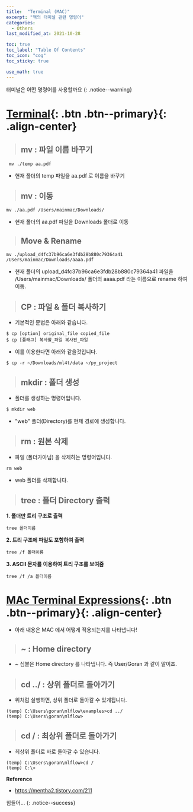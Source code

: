 ```yaml
---
title:  "Terminal (MAC)"
excerpt: "맥의 터미널 관련 명령어"
categories:
  - Others
last_modified_at: 2021-10-28

toc: true
toc_label: "Table Of Contents"
toc_icon: "cog"
toc_sticky: true

use_math: true
---
```


 터미널은 어떤 명령어를 사용할까요
{: .notice--warning}

# [Terminal](#link){: .btn .btn--primary}{: .align-center}

> ## mv : 파일 이름 바꾸기

```
 mv ./temp aa.pdf
```

- 현재 폴더의 temp 파일을 aa.pdf 로 이름을 바꾸기 

> ## mv : 이동 

```
mv ./aa.pdf /Users/mainmac/Downloads/
```

- 현재 폴더의 aa.pdf 파일을 Downloads 폴더로 이동

> ## Move & Rename

```
mv ./upload_d4fc37b96ca6e3fdb28b880c79364a41 /Users/mainmac/Downloads/aaaa.pdf
```

- 현재 폴더의 upload_d4fc37b96ca6e3fdb28b880c79364a41 파일을 /Users/mainmac/Downloads/ 폴더의 aaaa.pdf 라는 이름으로 rename 하여 이동.

> ## CP : 파일 & 폴더 복사하기 

- 기본적인 문법은 아래와 같습니다.

```
$ cp [option] original_file copied_file
$ cp [플래그] 복사할_파일 복사된_파일
```

- 이를 이용한다면 아래와 같을것입니다.

```
$ cp -r ~/Downloads/ml4t/data ~/py_project
```

> ## mkdir : 폴더 생성

- 폴더를 생성하는 명령어입니다.

```
$ mkdir web
```

- "web" 폴더(Directory)를 현제 경로에 생성합니다.

> ## rm : 원본 삭제 

- 파일 (폴더가아님) 을 삭제하는 명령어입니다.

```
rm web
```

- web 폴더를 삭제합니다.

> ## tree : 폴더 Directory 출력 

**1. 폴더만 트리 구조로 출력**

```
tree 폴더이름
```

**2. 트리 구조에 파일도 포함하여 출력**

```
tree /f 폴더이름
```

**3. ASCII 문자를 이용하여 트리 구조를 보여줌**

```
tree /f /a 폴더이름
```

# [MAc Terminal Expressions](#link){: .btn .btn--primary}{: .align-center}

- 아래 내용은 MAC 에서 어떻게 적용되는지를 나타냅니다! 

> ## \~ : Home directory

- ~ 심볼은 Home directory 를 나타냅니다. 즉 User/Goran 과 같이 말이죠.

> ## cd ../ : 상위 폴더로 돌아가기

- 위처럼 실행하면, 상위 폴더로 돌아갈 수 있게됩니다.

```
(temp) C:\Users\goran\mlflow\examples>cd ../
(temp) C:\Users\goran\mlflow>
```

> ## cd / : 최상위 폴더로 돌아가기

- 최상위 폴더로 바로 돌아갈 수 있습니다.

```
(temp) C:\Users\goran\mlflow>cd /
(temp) C:\>
```



**Reference**

- <https://mentha2.tistory.com/211>

힘들어...
{: .notice--success}

